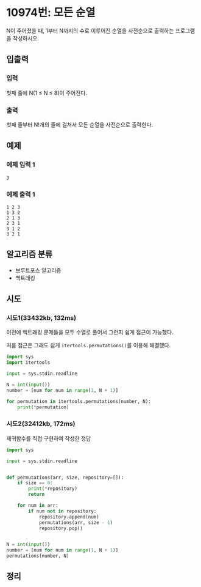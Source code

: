 # 10974번: 모든 순열

N이 주어졌을 때, 1부터 N까지의 수로 이루어진 순열을 사전순으로 출력하는 프로그램을 작성하시오.

## 입출력

### 입력
첫째 줄에 N(1 ≤ N ≤ 8)이 주어진다. 

### 출력
첫째 줄부터 N!개의 줄에 걸쳐서 모든 순열을 사전순으로 출력한다.

## 예제

### 예제 입력 1

```text
3
```

### 예제 출력 1

```text
1 2 3
1 3 2
2 1 3
2 3 1
3 1 2
3 2 1
```

## 알고리즘 분류

- 브루트포스 알고리즘
- 백트래킹

## 시도

### 시도1(33432kb, 132ms)

이전에 백트래킹 문제들을 모두 수열로 풀어서 그런지 쉽게 접근이 가능했다.

처음 접근은 그래도 쉽게 `itertools.permutations()`를 이용해 해결했다.

```python
import sys
import itertools

input = sys.stdin.readline

N = int(input())
number = [num for num in range(1, N + 1)]

for permutation in itertools.permutations(number, N):
    print(*permutation)
```

### 시도2(32412kb, 172ms)

재귀함수를 직접 구현하여 작성한 정답  

```python
import sys

input = sys.stdin.readline


def permutations(arr, size, repository=[]):
    if size == 0:
        print(*repository)
        return

    for num in arr:
        if num not in repository:
            repository.append(num)
            permutations(arr, size - 1)
            repository.pop()


N = int(input())
number = [num for num in range(1, N + 1)]
permutations(number, N)
```

## 정리

